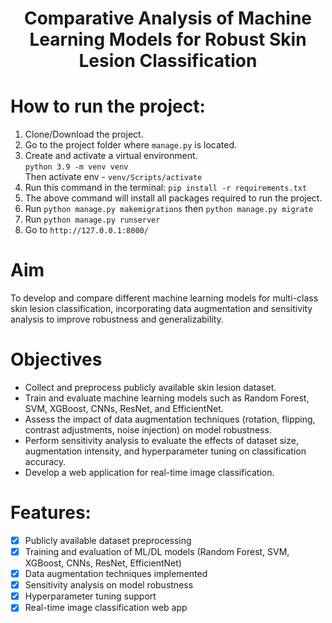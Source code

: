 
<center>  
<h1>Comparative Analysis of Machine Learning Models for Robust Skin Lesion Classification</h1>  
</center>  

# How to run the project:
1. Clone/Download the project.  
2. Go to the project folder where `manage.py` is located.  
3. Create and activate a virtual environment.  
   ```python 3.9 -m venv venv``` <br>
	Then activate env - ```venv/Scripts/activate```
5. Run this command in the terminal: `pip install -r requirements.txt`  
6. The above command will install all packages required to run the project.  
7. Run `python manage.py makemigrations` then `python manage.py migrate`  
8. Run `python manage.py runserver`  
9. Go to `http://127.0.0.1:8000/`  

# Aim  
To develop and compare different machine learning models for multi-class skin lesion classification, incorporating data augmentation and sensitivity analysis to improve robustness and generalizability.

# Objectives  
- Collect and preprocess publicly available skin lesion dataset.  
- Train and evaluate machine learning models such as Random Forest, SVM, XGBoost, CNNs, ResNet, and EfficientNet.  
- Assess the impact of data augmentation techniques (rotation, flipping, contrast adjustments, noise injection) on model robustness.  
- Perform sensitivity analysis to evaluate the effects of dataset size, augmentation intensity, and hyperparameter tuning on classification accuracy.  
- Develop a web application for real-time image classification.  

# Features:
- [x] Publicly available dataset preprocessing  
- [x] Training and evaluation of ML/DL models (Random Forest, SVM, XGBoost, CNNs, ResNet, EfficientNet)  
- [x] Data augmentation techniques implemented  
- [x] Sensitivity analysis on model robustness  
- [x] Hyperparameter tuning support  
- [x] Real-time image classification web app  
